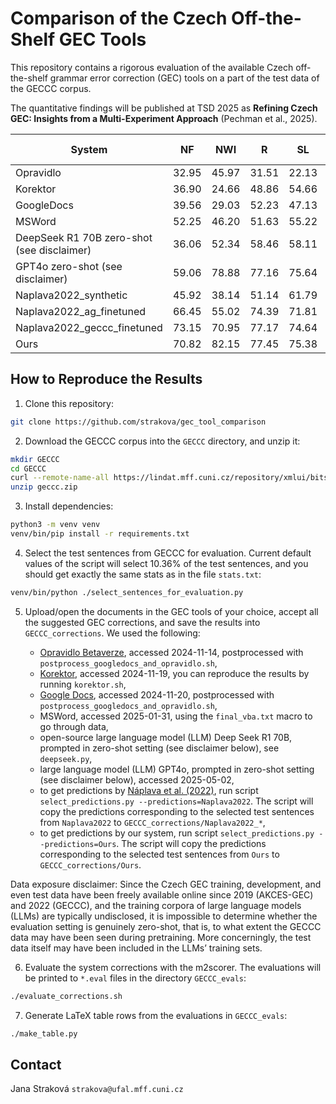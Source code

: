 # Comparison of the Czech Off-the-Shelf GEC Tools

This repository contains a rigorous evaluation of the available Czech
off-the-shelf grammar error correction (GEC) tools on a part of the test data of
the GECCC corpus.

The quantitative findings will be published at TSD 2025 as **Refining Czech GEC:
Insights from a Multi-Experiment Approach** (Pechman et al., 2025).

| System     | NF    | NWI   | R     | SL    | All Domains   |
| ---------- | ----- | ----- | ----- | ----- | ------------- |
| Opravidlo  | 32.95 | 45.97 | 31.51 | 22.13 | 32.76         |
| Korektor   | 36.90 | 24.66 | 48.86 | 54.66 | 44.71         |
| GoogleDocs | 39.56 | 29.03 | 52.23 | 47.13 | 45.45         |
| MSWord     | 52.25 | 46.20 | 51.63 | 55.22 | 51.54         |
| DeepSeek R1 70B zero-shot (see disclaimer) | 36.06 | 52.34 | 58.46 | 58.11 | 53.58 |
| GPT4o zero-shot (see disclaimer) | 59.06 | 78.88 | 77.16 | 75.64 | 74.60 |
| Naplava2022_synthetic | 45.92 | 38.14 | 51.14 | 61.79 | 51.81 |
| Naplava2022_ag_finetuned | 66.45 | 55.02 | 74.39 | 71.81 | 69.82 |
| Naplava2022_geccc_finetuned | 73.15 | 70.95 | 77.17 | 74.64 | 74.68 |
| Ours | 70.82 | 82.15 | 77.45 | 75.38 | 77.34 |

## How to Reproduce the Results

1. Clone this repository:

```sh
git clone https://github.com/strakova/gec_tool_comparison
```

2. Download the GECCC corpus into the `GECCC` directory, and unzip it:

```sh
mkdir GECCC
cd GECCC
curl --remote-name-all https://lindat.mff.cuni.cz/repository/xmlui/bitstream/handle/11234/1-4861{/geccc.zip}
unzip geccc.zip
```

3. Install dependencies:

```sh
python3 -m venv venv
venv/bin/pip install -r requirements.txt
```

4. Select the test sentences from GECCC for evaluation. Current default values
   of the script will select 10.36% of the test sentences, and you should get
   exactly the same stats as in the file `stats.txt`:

```sh
venv/bin/python ./select_sentences_for_evaluation.py
```

5. Upload/open the documents in the GEC tools of your choice, accept all the
   suggested GEC corrections, and save the results into `GECCC_corrections`. We
   used the following:

   - [Opravidlo Betaverze](https://opravidlo.cz/), accessed 2024-11-14,
     postprocessed with `postprocess_googledocs_and_opravidlo.sh`,
   - [Korektor](https://ufal.mff.cuni.cz/korektor), accessed 2024-11-19, you can
     reproduce the results by running `korektor.sh`,
   - [Google Docs](https://docs.google.com), accessed 2024-11-20, postprocessed
     with `postprocess_googledocs_and_opravidlo.sh`,
   - MSWord, accessed 2025-01-31, using the `final_vba.txt` macro to go
     through data,
   - open-source large language model (LLM) Deep Seek R1 70B, prompted in zero-shot
     setting (see disclaimer below), see `deepseek.py`,
   - large language model (LLM) GPT4o, prompted in zero-shot setting (see
     disclaimer below), accessed 2025-05-02,
   - to get predictions by [Náplava et al. (2022)](https://doi.org/10.1162/tacl_a_00470), run script
     `select_predictions.py --predictions=Naplava2022`. The script will copy the
     predictions corresponding to the selected test sentences from `Naplava2022`
     to `GECCC_corrections/Naplava2022_*`,
    - to get predictions by our system, run script `select_predictions.py
      --predictions=Ours`. The script will copy the predictions corresponding to
      the selected test sentences from `Ours` to `GECCC_corrections/Ours`.

Data exposure disclaimer: Since the Czech GEC training, development, and even
test data have been freely available online since 2019 (AKCES-GEC) and 2022
(GECCC), and the training corpora of large language models (LLMs) are typically
undisclosed, it is impossible to determine whether the evaluation setting is
genuinely zero-shot, that is, to what extent the GECCC data may have been seen
during pretraining. More concerningly, the test data itself may have been
included in the LLMs’ training sets.

6. Evaluate the system corrections with the m2scorer. The evaluations will be
   printed to `*.eval` files in the directory `GECCC_evals`:

```sh
./evaluate_corrections.sh
```

7. Generate LaTeX table rows from the evaluations in `GECCC_evals`:

```sh
./make_table.py
```

## Contact

Jana Straková `strakova@ufal.mff.cuni.cz`
